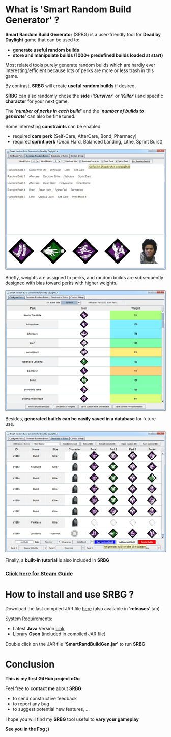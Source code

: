 # What is 'Smart Random Build Generator' ?

**Smart Random Build Generator** (SRBG) is a user-friendly tool for **Dead by Daylight** game that can be used to:
* **generate useful random builds**
* **store and manipulate builds (1000+ predefined builds loaded at start)**

Most related tools purely generate random builds which are hardly ever interesting/efficient because lots of perks are more or less trash in this game.

By contrast, **SRBG** will create **useful random builds** if desired.

**SRBG** can also randomly chose the **side** ('**_Survivor_**' or '**_Killer_**') and specific **character** for your next game.

The '**_number of perks in each build_**' and the '**_number of builds to generate_**' can also be fine tuned.

Some interesting **constraints** can be enabled:
* required **care perk** (Self-Care, AfterCare, Bond, Pharmacy)
* required **sprint perk** (Dead Hard, Balanced Landing, Lithe, Sprint Burst)

![SRBG](dbd/data/tuto_build.jpg)

Briefly, weights are assigned to perks, and random builds are subsequently designed with bias toward perks with higher weights.

![SRBG](dbd/data/tuto_perks.jpg)

Besides, **generated builds can be easily saved in a database** for future use.

![SRBG](dbd/data/tuto_db-1.jpg)

Finally, a **built-in tutorial** is also included in **SRBG**

### [Click here for Steam Guide](https://steamcommunity.com/sharedfiles/filedetails/?id=1641511649)

# How to install and use SRBG ?

Download the last compiled JAR file [here](https://github.com/GneHeHe/SmartRandomBuildGeneratorDbD/releases/download/1.5/SmartRandBuildGen.jar) (also available in '**releases**' tab)

System Requirements:

* Latest **Java** Version [Link](https://java.com/en/download)
* Library **Gson** (included in compiled JAR file)

Double click on the JAR file **'SmartRandBuildGen.jar'** to run **SRBG**

# Conclusion

**This is my first GitHub project oOo**

Feel free to **contact me** about **SRBG**:
* to send constructive feedback
* to report any bug
* to suggest potential new features, ...

I hope you will find my **SRBG** tool useful to **vary your gameplay**

**See you in the Fog ;)**
